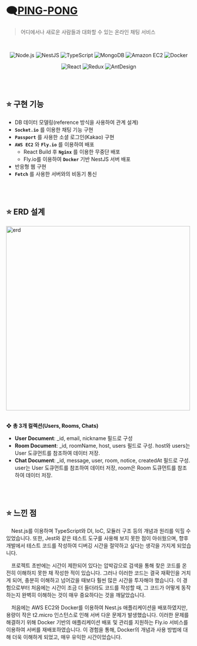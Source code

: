 # 🗨️<a href="http://3.36.96.127:3002/">PING-PONG</a>
> 어디에서나 새로운 사람들과 대화할 수 있는 온라인 채팅 서비스

<br>

<div align="center">
   
   ![Node.js](https://img.shields.io/badge/Node.js-339933?style=for-the-badge&logo=Node.js&logoColor=white)
   ![NestJS](https://img.shields.io/badge/NestJS-E0234E?style=for-the-badge&logo=NestJS&logoColor=white)
   ![TypeScript](https://img.shields.io/badge/TypeScript-3178C6?style=for-the-badge&logo=TypeScript&logoColor=white)
   ![MongoDB](https://img.shields.io/badge/MongoDB-47A248?style=for-the-badge&logo=MongoDB&logoColor=white)
   ![Amazon EC2](https://img.shields.io/badge/Amazon_EC2-FF9900?style=for-the-badge&logo=amazonec2&logoColor=white)
   ![Docker](https://img.shields.io/badge/Docker-2496ED?style=for-the-badge&logo=Docker&logoColor=white)
   
   ![React](https://img.shields.io/badge/React-61DAFB?style=for-the-badge&logo=React&logoColor=black)
   ![Redux](https://img.shields.io/badge/Redux-764ABC?style=for-the-badge&logo=Redux&logoColor=white)
   ![AntDesign](https://img.shields.io/badge/Ant_Design-0170FE?style=for-the-badge&logo=Ant-Design&logoColor=white)
   
</div>

<br>
<br>

## ⭐ 구현 기능
- DB 데이터 모델링(reference 방식을 사용하여 관계 설계)
- **`Socket.io`** 를 이용한 채팅 기능 구현
- **`Passport`** 를 사용한 소셜 로그인(Kakao) 구현
- **`AWS EC2`** 와 **`Fly.io`** 를 이용하여 배포
    - React Build 후 **`Nginx`** 를 이용한 무중단 배포
    - Fly.io를 이용하여 **`Docker`** 기반 NestJS 서버 배포
- 반응형 웹 구현
- **`Fetch`** 를 사용한 서버와의 비동기 통신

<br>
<br>

## ⭐ ERD 설계
<img width="500" alt="erd" src="https://github.com/nanannannana/nanannannana/assets/114964102/650ef945-b3b5-4d6f-be99-60d154405fab">

<br>
<br>

**❖ 총 3개 컬렉션(Users, Rooms, Chats)**
- **User Document**: _id, email, nickname 필드로 구성
- **Room Document**: _id, roomName, host, users 필드로 구성. host와 users는 User 도큐먼트를 참조하여 데이터 저장.
- **Chat Document**: _id, message, user, room, notice, createdAt 필드로 구성. user는 User 도큐먼트를 참조하여 데이터 저장, room은 Room 도큐먼트를 참조하여 데이터 저장.

<br>
<br>

## ⭐ 느낀 점
&emsp;Nest.js를 이용하며 TypeScript와 DI, IoC, 모듈러 구조 등의 개념과 원리를 익힐 수 있었습니다. 또한, Jest와 같은 테스트 도구를 사용해 보지 못한 점이 아쉬웠으며, 향후 개발에서 테스트 코드를 작성하여 디버깅 시간을 절약하고 싶다는 생각을 가지게 되었습니다.

&emsp;프로젝트 초반에는 시간이 제한되어 있다는 압박감으로 검색을 통해 찾은 코드를 온전히 이해하지 못한 채 작성한 적이 있습니다. 그러나 이러한 코드는 결국 재확인을 거치게 되어, 충분히 이해하고 넘어갔을 때보다 훨씬 많은 시간을 투자해야 했습니다. 이 경험으로부터 처음에는 시간이 조금 더 들더라도 코드를 작성할 때, 그 코드가 어떻게 동작하는지 완벽히 이해하는 것이 매우 중요하다는 것을 깨달았습니다.

&emsp;처음에는 AWS EC2와 Docker를 이용하여 Nest.js 애플리케이션을 배포하였지만, 용량이 작은 t2.micro 인스턴스로 인해 서버 다운 문제가 발생했습니다. 이러한 문제를 해결하기 위해 Docker 기반의 애플리케이션 배포 및 관리를 지원하는 Fly.io 서비스를 이용하여 서버를 재배포하였습니다. 이 경험을 통해, Docker의 개념과 사용 방법에 대해 더욱 이해하게 되었고, 매우 유익한 시간이었습니다.
